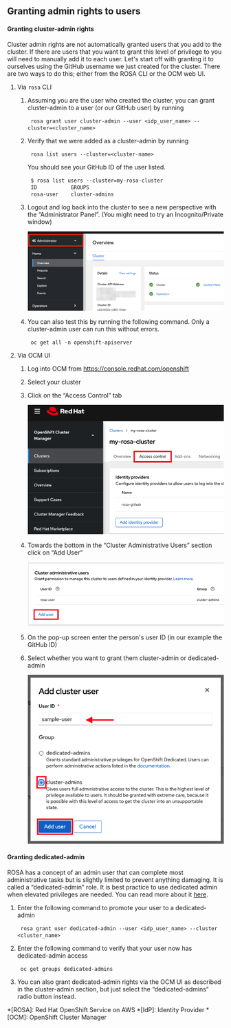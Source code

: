 ##  Granting admin rights to users

#### Granting cluster-admin rights
Cluster admin rights are not automatically granted users that you add to the cluster.  If there are users that you want to grant this level of privilege to you will need to manually add it to each user.  Let's start off with granting it to ourselves using the GitHub username we just created for the cluster. There are two ways to do this; either from the ROSA CLI or the OCM web UI.

1. Via `rosa` CLI
    1. Assuming you are the user who created the cluster, you can grant cluster-admin to a user (or our GitHub user) by running

            rosa grant user cluster-admin --user <idp_user_name> --cluster=<cluster_name>

    1. Verify that we were added as a cluster-admin by running

            rosa list users --cluster=<cluster-name>

        You should see your GitHub ID of the user listed.

            $ rosa list users --cluster=my-rosa-cluster
            ID           GROUPS
            rosa-user    cluster-admins

    1. Logout and log back into the cluster to see a new perspective with the “Administrator Panel”. (You might need to try an Incognito/Private window)

        ![adminpanel](images/5-adminpanel.png)

    1. You can also test this by running the following command.  Only a cluster-admin user can run this without errors.

            oc get all -n openshift-apiserver

1. Via OCM UI
    1. Log into OCM from <https://console.redhat.com/openshift>
    1. Select your cluster
    1. Click on the “Access Control” tab

        ![accesstab](images/5-accesstab.png)

    1. Towards the bottom in the “Cluster Administrative Users” section click on “Add User”

        ![adduser](images/5-adduser.png)

    1. On the pop-up screen enter the person's user ID (in our example the GitHub ID)
    1. Select whether you want to grant them cluster-admin or dedicated-admin

        ![adduser](images/5-adduser2.png)

#### Granting dedicated-admin
ROSA has a concept of an admin user that can complete most administrative tasks but is slightly limited to prevent anything damaging.  It is called a “dedicated-admin” role.  It is best practice to use dedicated admin when elevated privileges are needed.  You can read more about it [here](https://docs.openshift.com/dedicated/4/administering_a_cluster/dedicated-admin-role.html).

1. Enter the following command to promote your user to a dedicated-admin

        rosa grant user dedicated-admin --user <idp_user_name> --cluster <cluster_name>

1. Enter the following command to verify that your user now has dedicated-admin access

        oc get groups dedicated-admins

1. You can also grant dedicated-admin rights via the OCM UI as described in the cluster-admin section, but just select the “dedicated-admins” radio button instead.



*[ROSA]: Red Hat OpenShift Service on AWS
*[IdP]: Identity Provider
*[OCM]: OpenShift Cluster Manager